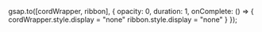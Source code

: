 gsap.to([cordWrapper, ribbon], {
    opacity: 0,
    duration: 1,
    onComplete: () => {
      cordWrapper.style.display = "none"
      ribbon.style.display = "none"
    }
  });
